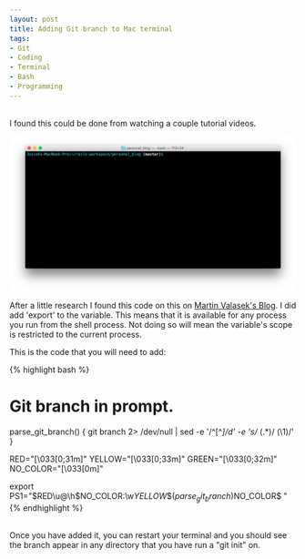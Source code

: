 ```yaml
---
layout: post
title: Adding Git branch to Mac terminal
tags:
- Git
- Coding
- Terminal
- Bash
- Programming
---
```

<br>
I found this could be done from watching a couple tutorial videos.



![Show Git Branch in Mac Terminal](assets/images/git-branch-mac-terminal.png)

  


After a little research I found this code on this on [Martin Valasek's Blog](http://martinvalasek.com/blog/current-git-branch-name-in-command-prompt). I did add 'export' to the variable. This means that it is available for any process you run from the shell process. Not doing so will mean the variable's scope is restricted to the current process.

This is the code that you will need to add:

{% highlight bash %}
# Git branch in prompt.

parse_git_branch() {
git branch 2> /dev/null | sed -e '/^[^*]/d' -e 's/* \(.*\)/ (\1)/'
}

RED="\[\033[0;31m\]"
YELLOW="\[\033[0;33m\]"
GREEN="\[\033[0;32m\]"
NO_COLOR="\[\033[0m\]"


export PS1="$RED\u@\h$NO_COLOR:\w$YELLOW\$(parse_git_branch)$NO_COLOR\$ "
{% endhighlight %}

<br />
Once you have added it, you can restart your terminal and you should see the branch appear in any directory that you have run a "git init" on.
<br>
